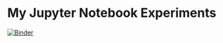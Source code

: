 # My Jupyter Notebook Experiments
[![Binder](https://mybinder.org/badge.svg)](https://mybinder.org/v2/gh/elec3647/jupyter_experiments/master?filepath=HW_02.ipynb)

